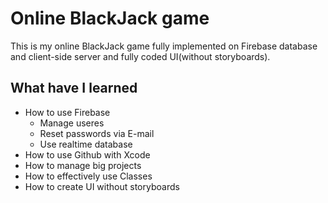 # Online BlackJack game

This is my online BlackJack game fully implemented on Firebase database and client-side server and fully coded UI(without storyboards).

## What have I learned
* How to use Firebase
  * Manage useres
  * Reset passwords via E-mail
  * Use realtime database
* How to use Github with Xcode
* How to manage big projects
* How to effectively use Classes
* How to create UI without storyboards
